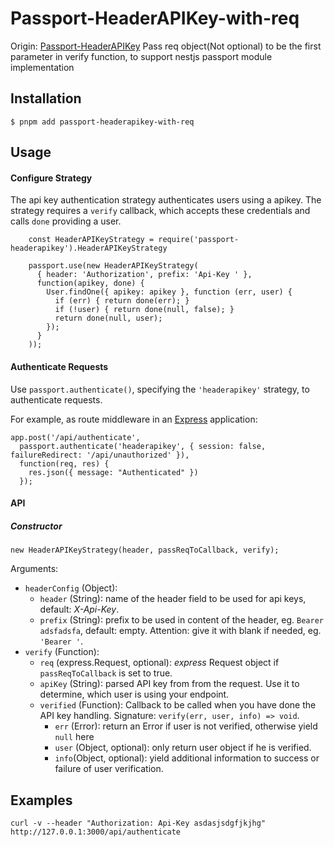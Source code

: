 # Passport-HeaderAPIKey-with-req

Origin: [Passport-HeaderAPIKey](https://github.com/hydra-newmedia/passport-headerapikey)
Pass req object(Not optional) to be the first parameter in verify function, to support nestjs passport module implementation

## Installation

    $ pnpm add passport-headerapikey-with-req

## Usage

#### Configure Strategy

The api key authentication strategy authenticates users using a apikey.
The strategy requires a `verify` callback, which accepts these
credentials and calls `done` providing a user.

```javascipt
    const HeaderAPIKeyStrategy = require('passport-headerapikey').HeaderAPIKeyStrategy

    passport.use(new HeaderAPIKeyStrategy(
      { header: 'Authorization', prefix: 'Api-Key ' },
      function(apikey, done) {
        User.findOne({ apikey: apikey }, function (err, user) {
          if (err) { return done(err); }
          if (!user) { return done(null, false); }
          return done(null, user);
        });
      }
    ));
```

#### Authenticate Requests

Use `passport.authenticate()`, specifying the `'headerapikey'` strategy, to
authenticate requests.

For example, as route middleware in an [Express](http://expressjs.com/)
application:

    app.post('/api/authenticate',
      passport.authenticate('headerapikey', { session: false, failureRedirect: '/api/unauthorized' }),
      function(req, res) {
        res.json({ message: "Authenticated" })
      });

#### API

##### Constructor

    new HeaderAPIKeyStrategy(header, passReqToCallback, verify);

Arguments:

- `headerConfig` (Object):
  - `header` (String): name of the header field to be used for api keys, default: _X-Api-Key_.
  - `prefix` (String): prefix to be used in content of the header, eg. `Bearer adsfadsfa`, default: empty. Attention: give it with blank if needed, eg. `'Bearer '`.
- `verify` (Function):
  - `req` (express.Request, optional): _express_ Request object if `passReqToCallback` is set to true.
  - `apiKey` (String): parsed API key from from the request. Use it to determine, which user is using your endpoint.
  - `verified` (Function): Callback to be called when you have done the API key handling. Signature: `verify(err, user, info) => void`.
    - `err` (Error): return an Error if user is not verified, otherwise yield `null` here
    - `user` (Object, optional): only return user object if he is verified.
    - `info`(Object, optional): yield additional information to success or failure of user verification.

## Examples

    curl -v --header "Authorization: Api-Key asdasjsdgfjkjhg" http://127.0.0.1:3000/api/authenticate
